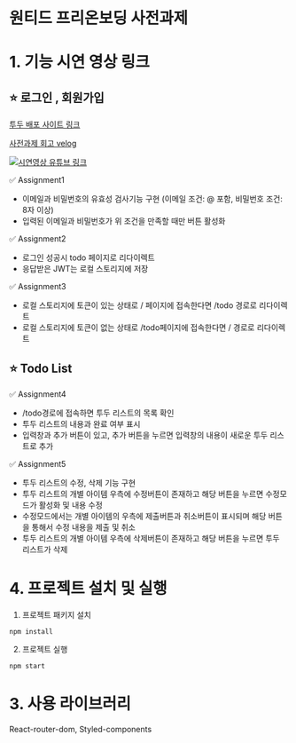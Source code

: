 # 원티드 프리온보딩 사전과제


# 1. 기능 시연 영상 링크

## ⭐️ 로그인 , 회원가입
<a href="https://wantedtodoapp.netlify.app">투두 배포 사이트 링크</a>

<a href="https://velog.io/@bigwave-cho/%EC%9B%90%ED%8B%B0%EB%93%9C-%ED%94%84%EB%A6%AC%EC%98%A8%EB%B3%B4%EB%94%A9-%ED%94%84%EB%A1%A0%ED%8A%B8%EC%97%94%EB%93%9C-%EC%9D%B8%ED%84%B4%EC%8B%AD-%EC%B0%B8%EA%B0%80-%EC%97%90%EC%84%B8%EC%9D%B4-%EC%A1%B0%EC%9E%AC%ED%98%84">사전과제 회고 velog</a>


[![시연영상 유튜브 링크](https://youtu.be/xe-nry29y70/0.jpg)](https://youtu.be/xe-nry29y70) 

✅ Assignment1

- 이메일과 비밀번호의 유효성 검사기능 구현 (이메일 조건: @ 포함, 비밀번호 조건: 8자 이상)
- 입력된 이메일과 비밀번호가 위 조건을 만족할 때만 버튼 활성화

✅ Assignment2

- 로그인 성공시 todo 페이지로 리다이렉트
- 응답받은 JWT는 로컬 스토리지에 저장

✅ Assignment3

- 로컬 스토리지에 토큰이 있는 상태로 / 페이지에 접속한다면 /todo 경로로 리다이렉트
- 로컬 스토리지에 토큰이 없는 상태로 /todo페이지에 접속한다면 / 경로로 리다이렉트

## ⭐️ Todo List


✅ Assignment4

- /todo경로에 접속하면 투두 리스트의 목록 확인
- 투두 리스트의 내용과 완료 여부 표시
- 입력창과 추가 버튼이 있고, 추가 버튼을 누르면 입력창의 내용이 새로운 투두 리스트로 추가

✅ Assignment5

- 투두 리스트의 수정, 삭제 기능 구현
- 투두 리스트의 개별 아이템 우측에 수정버튼이 존재하고 해당 버튼을 누르면 수정모드가 활성화 및 내용 수정
- 수정모드에서는 개별 아이템의 우측에 제출버튼과 취소버튼이 표시되며 해당 버튼을 통해서 수정 내용을 제출 및 취소
- 투두 리스트의 개별 아이템 우측에 삭제버튼이 존재하고 해당 버튼을 누르면 투두 리스트가 삭제



# 4. 프로젝트 설치 및 실행


1. 프로젝트 패키지 설치

```
npm install
```

2. 프로젝트 실행

```
npm start
```

# 3. 사용 라이브러리

React-router-dom, Styled-components
